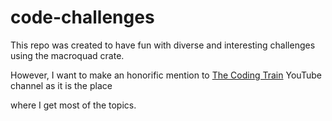 # code-challenges

This repo was created to have fun with diverse and interesting challenges using the macroquad crate.

However, I want to make an honorific mention to [The Coding Train](https://www.youtube.com/@TheCodingTrain) YouTube channel as it is the place

where I get most of the topics.
